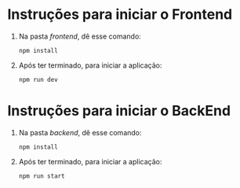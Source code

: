 # Instruções para iniciar o Frontend

1. Na pasta <i>frontend</i>, dê esse comando:
   ~~~
   npm install
   ~~~
2. Após ter terminado, para iniciar a aplicação:
   ~~~
   npm run dev
   ~~~

# Instruções para iniciar o BackEnd

1. Na pasta <i>backend</i>, dê esse comando:
   ~~~
   npm install
   ~~~
2. Após ter terminado, para iniciar a aplicação:
   ~~~
   npm run start
   ~~~
